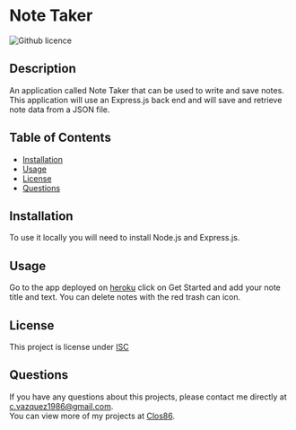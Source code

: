 # Note Taker
  ![Github licence](http://img.shields.io/badge/license-ISC-blue.svg)  
  ## Description 
  An application called Note Taker that can be used to write and save notes. This application will use an Express.js back end and will save and retrieve note data from a JSON file.
  ## Table of Contents
  * [Installation](#installation)
  * [Usage](#usage)
  * [License](#license)
  * [Questions](#questions)
  
  ## Installation 
  To use it locally you will need to install Node.js and Express.js.
  ## Usage 
  Go to the app deployed on [heroku](https://gentle-temple-38295.herokuapp.com/) click on Get Started and add your note title and text. You can delete notes with the red trash can icon.
  
  ## License 
  This project is license under [ISC](https://choosealicense.com/licenses/ISC/)
 
  ## Questions
  If you have any questions about this projects, please contact me directly at [c.vazquez1986@gmail.com](mailto:c.vazquez1986@gmail.com).  
  You can view more of my projects at [Clos86](https://github.com/Clos86).
